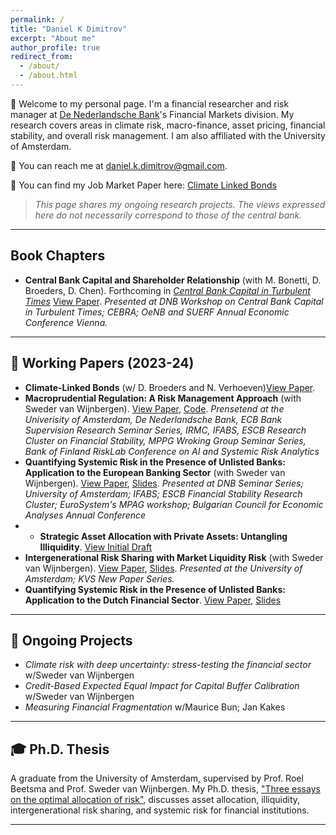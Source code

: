 ```yaml
---
permalink: /
title: "Daniel K Dimitrov"
excerpt: "About me"
author_profile: true
redirect_from: 
  - /about/
  - /about.html
---
```


👋 Welcome to my personal page. I'm a financial researcher and risk manager at [De Nederlandsche Bank](https://www.dnb.nl/)'s Financial Markets division. My research covers areas in climate risk, macro-finance, asset pricing, financial stability, and overall risk management. I am also affiliated with the University of Amsterdam.

📧 You can reach me at [daniel.k.dimitrov@gmail.com](mailto:daniel.k.dimitrov@gmail.com).

📄 You can find my Job Market Paper here: [Climate Linked Bonds](https://github.com/danielkdimitrov/jmp/blob/main/CLB__JMP.pdf)

> _This page shares my ongoing research projects. The views expressed here do not necessarily correspond to those of the central bank._

---
## Book Chapters

- **Central Bank Capital and Shareholder Relationship** (with M. Bonetti, D. Broeders, D. Chen).  Forthcoming in [*Central Bank Capital in Turbulent Times*](https://link.springer.com/book/9783031735486)  [View Paper](
https://papers.ssrn.com/sol3/papers.cfm?abstract_id=4788392). *Presented at DNB Workshop on Central Bank Capital in Turbulent Times; CEBRA; OeNB and SUERF Annual Economic Conference Vienna.*

---

## 📝 Working Papers (2023-24)

- **Climate-Linked Bonds** (w/ D. Broeders and N. Verhoeven)[View Paper](https://papers.ssrn.com/sol3/papers.cfm?abstract_id=5013097).
- **Macroprudential Regulation: A Risk Management Approach** (with Sweder van Wijnbergen). [View Paper](https://papers.ssrn.com/sol3/papers.cfm?abstract_id=4349908), [Code](https://github.com/danielkdimitrov/systemicRiskBuffers). *Prensetend at the Univerisity of Amsterdam, De Nederlandsche Bank, ECB Bank Supervision Research Seminar Series, IRMC, IFABS, ESCB Research Cluster on Financial Stability, MPPG Wroking Group Seminar Series, Bank of Finland RiskLab Conference on AI and Systemic Risk Analytics*
- **Quantifying Systemic Risk in the Presence of Unlisted Banks: Application to the European Banking Sector** (with Sweder van Wijnbergen). [View Paper](https://papers.ssrn.com/sol3/papers.cfm?abstract_id=4382033), [Slides](https://github.com/danielkdimitrov/slideDecks/blob/main/DanielDmitrov_SystemicRisk_2023_ESCB_FS.pdf). *Presented at DNB Seminar Series; University of Amsterdam; IFABS; ESCB Financial Stability Research Cluster; EuroSystem's MPAG workshop; Bulgarian Council for Economic Analyses Annual Conference*
- - **Strategic Asset Allocation with Private Assets: Untangling Illiquidity**. [View Initial Draft](https://www.netspar.nl/wp-content/uploads/17.-Dimitrov-SAA_Illiquidity-Daniel_Dimitrov.pdf) 
- **Intergenerational Risk Sharing with Market Liquidity Risk** (with Sweder van Wijnbergen). [View Paper](https://papers.ssrn.com/sol3/papers.cfm?abstract_id=4084778), [Slides](https://github.com/danielkdimitrov/irs/blob/main/Intergenerational_Risk_Sharing___Slides__TI_.pdf). *Presented at the University of Amsterdam; KVS New Paper Series.*  
- **Quantifying Systemic Risk in the Presence of Unlisted Banks: Application to the Dutch Financial Sector**. [View Paper](https://papers.ssrn.com/sol3/papers.cfm?abstract_id=4122258), [Slides](https://github.com/danielkdimitrov/systemicRisk/blob/7ae74f951eae0dc1b1815b6890e72864e79b4f8d/Slides_SystemicRiskNL.pdf)

---

## 🚀 Ongoing Projects

- *Climate risk with deep uncertainty: stress-testing the financial sector* w/Sweder van Wijnbergen
- *Credit-Based Expected Equal Impact for Capital Buffer Calibration* w/Sweder van Wijnbergen
- *Measuring Financial Fragmentation* w/Maurice Bun; Jan Kakes


---

## 🎓 Ph.D. Thesis

A graduate from the University of Amsterdam, supervised by Prof. Roel Beetsma and Prof. Sweder van Wijnbergen. My Ph.D. thesis, ["Three essays on the optimal allocation of risk"](https://dare.uva.nl/search?identifier=8a24acd8-fc8d-4785-b98d-26d802aaa699), discusses asset allocation, illiquidity, intergenerational risk sharing, and systemic risk for financial institutions.

---

